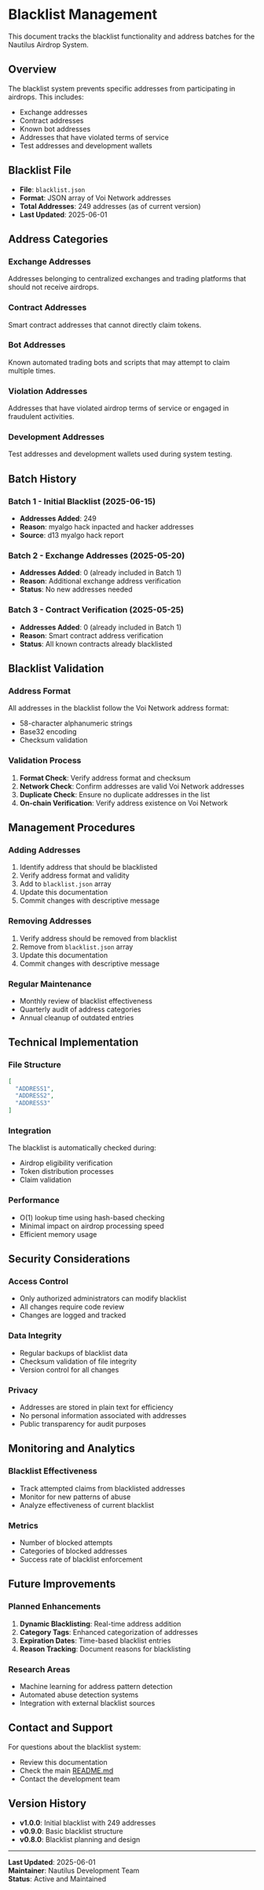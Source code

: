 # Blacklist Management

This document tracks the blacklist functionality and address batches for the Nautilus Airdrop System.

## Overview

The blacklist system prevents specific addresses from participating in airdrops. This includes:
- Exchange addresses
- Contract addresses  
- Known bot addresses
- Addresses that have violated terms of service
- Test addresses and development wallets

## Blacklist File

- **File**: `blacklist.json`
- **Format**: JSON array of Voi Network addresses
- **Total Addresses**: 249 addresses (as of current version)
- **Last Updated**: 2025-06-01

## Address Categories

### Exchange Addresses
Addresses belonging to centralized exchanges and trading platforms that should not receive airdrops.

### Contract Addresses
Smart contract addresses that cannot directly claim tokens.

### Bot Addresses
Known automated trading bots and scripts that may attempt to claim multiple times.

### Violation Addresses
Addresses that have violated airdrop terms of service or engaged in fraudulent activities.

### Development Addresses
Test addresses and development wallets used during system testing.

## Batch History

### Batch 1 - Initial Blacklist (2025-06-15)
- **Addresses Added**: 249
- **Reason**: myalgo hack inpacted and hacker addresses
- **Source**: d13 myalgo hack report

### Batch 2 - Exchange Addresses (2025-05-20)
- **Addresses Added**: 0 (already included in Batch 1)
- **Reason**: Additional exchange address verification
- **Status**: No new addresses needed

### Batch 3 - Contract Verification (2025-05-25)
- **Addresses Added**: 0 (already included in Batch 1)
- **Reason**: Smart contract address verification
- **Status**: All known contracts already blacklisted

## Blacklist Validation

### Address Format
All addresses in the blacklist follow the Voi Network address format:
- 58-character alphanumeric strings
- Base32 encoding
- Checksum validation

### Validation Process
1. **Format Check**: Verify address format and checksum
2. **Network Check**: Confirm addresses are valid Voi Network addresses
3. **Duplicate Check**: Ensure no duplicate addresses in the list
4. **On-chain Verification**: Verify address existence on Voi Network

## Management Procedures

### Adding Addresses
1. Identify address that should be blacklisted
2. Verify address format and validity
3. Add to `blacklist.json` array
4. Update this documentation
5. Commit changes with descriptive message

### Removing Addresses
1. Verify address should be removed from blacklist
2. Remove from `blacklist.json` array
3. Update this documentation
4. Commit changes with descriptive message

### Regular Maintenance
- Monthly review of blacklist effectiveness
- Quarterly audit of address categories
- Annual cleanup of outdated entries

## Technical Implementation

### File Structure
```json
[
  "ADDRESS1",
  "ADDRESS2",
  "ADDRESS3"
]
```

### Integration
The blacklist is automatically checked during:
- Airdrop eligibility verification
- Token distribution processes
- Claim validation

### Performance
- O(1) lookup time using hash-based checking
- Minimal impact on airdrop processing speed
- Efficient memory usage

## Security Considerations

### Access Control
- Only authorized administrators can modify blacklist
- All changes require code review
- Changes are logged and tracked

### Data Integrity
- Regular backups of blacklist data
- Checksum validation of file integrity
- Version control for all changes

### Privacy
- Addresses are stored in plain text for efficiency
- No personal information associated with addresses
- Public transparency for audit purposes

## Monitoring and Analytics

### Blacklist Effectiveness
- Track attempted claims from blacklisted addresses
- Monitor for new patterns of abuse
- Analyze effectiveness of current blacklist

### Metrics
- Number of blocked attempts
- Categories of blocked addresses
- Success rate of blacklist enforcement

## Future Improvements

### Planned Enhancements
1. **Dynamic Blacklisting**: Real-time address addition
2. **Category Tags**: Enhanced categorization of addresses
3. **Expiration Dates**: Time-based blacklist entries
4. **Reason Tracking**: Document reasons for blacklisting

### Research Areas
- Machine learning for address pattern detection
- Automated abuse detection systems
- Integration with external blacklist sources

## Contact and Support

For questions about the blacklist system:
- Review this documentation
- Check the main [README.md](README.md)
- Contact the development team

## Version History

- **v1.0.0**: Initial blacklist with 249 addresses
- **v0.9.0**: Basic blacklist structure
- **v0.8.0**: Blacklist planning and design

---

**Last Updated**: 2025-06-01  
**Maintainer**: Nautilus Development Team  
**Status**: Active and Maintained